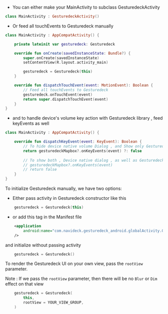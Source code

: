 - You can either make your MainActivity to subclass GesturedeckActivity

```kotlin
class MainActivity : GesturedeckActivity()
```

- Or feed all touchEvents to Gesturedeck manually

```kotlin
class MainActivity : AppCompatActivity() {

    private lateinit var gesturedeck: Gesturedeck

    override fun onCreate(savedInstanceState: Bundle?) {
        super.onCreate(savedInstanceState)
        setContentView(R.layout.activity_main)

        gesturedeck = Gesturedeck(this)
    }

    override fun dispatchTouchEvent(event: MotionEvent): Boolean {
        // Feed all touchEvents to Gesturedeck
        gesturedeck.onTouchEvent(event)
        return super.dispatchTouchEvent(event)
    }
}
```

- and to handle device's volume key action with Gesturedeck library , feed keyEvents as well

```kotlin
class MainActivity : AppCompatActivity() {

    override fun dispatchKeyEvent(event: KeyEvent): Boolean {    
        // To hide device native volume Dialog , and Show only Gesturedeck UI
        return gesturedeckMapbox?.onKeyEvents(event) ?: false
        
        // To show both , Device native dialog , as well as GesturedeckUI
        // gesturedeckMapbox?.onKeyEvents(event)
        // return false
    }
}
```

To initialize Gesturedeck manually, we have two options:

- Either pass activity in Gesturedeck constructor like this

```kotlin
    gesturedeck = Gesturedeck(this)
```

- or add this tag in the Manifest file

```xml
    <application
        android:name="com.navideck.gesturedeck_android.globalActivity.GlobalApplication"
    />
```

and initialize without passing activity

```kotlin
    gesturedeck = Gesturedeck()
```

To render the Gesturedeck UI on your own view, pass the `rootView` parameter.

Note : If we pass the `rootView` parameter, then there will be no `Blur` or `Dim` effect on that view
```kotlin
    gesturedeck = Gesturedeck(
        this,
        rootView = YOUR_VIEW_GROUP,
    )
```
